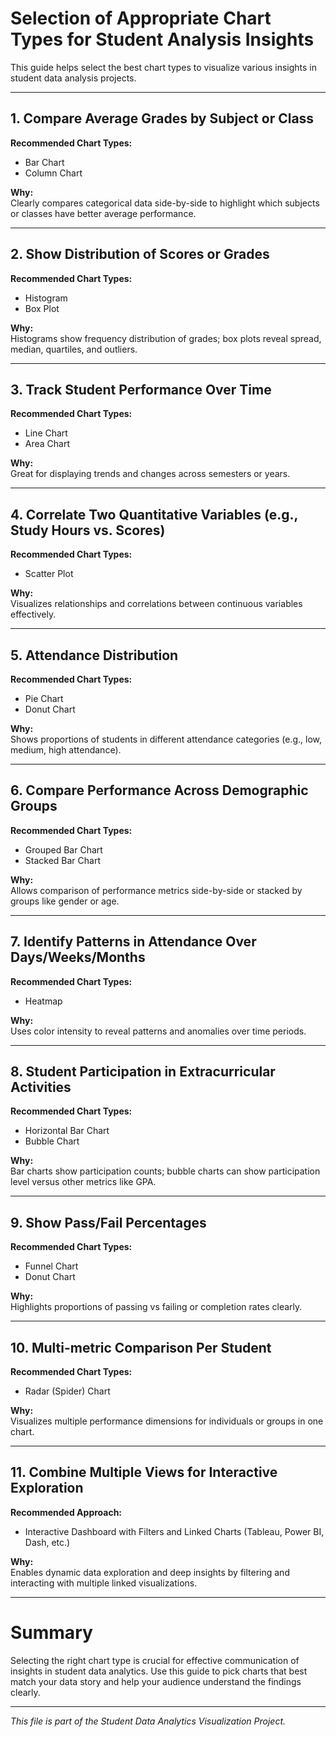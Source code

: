 # Selection of Appropriate Chart Types for Student Analysis Insights

This guide helps select the best chart types to visualize various insights in student data analysis projects.

---

## 1. Compare Average Grades by Subject or Class
**Recommended Chart Types:**  
- Bar Chart  
- Column Chart  

**Why:**  
Clearly compares categorical data side-by-side to highlight which subjects or classes have better average performance.

---

## 2. Show Distribution of Scores or Grades
**Recommended Chart Types:**  
- Histogram  
- Box Plot  

**Why:**  
Histograms show frequency distribution of grades; box plots reveal spread, median, quartiles, and outliers.

---

## 3. Track Student Performance Over Time
**Recommended Chart Types:**  
- Line Chart  
- Area Chart  

**Why:**  
Great for displaying trends and changes across semesters or years.

---

## 4. Correlate Two Quantitative Variables (e.g., Study Hours vs. Scores)
**Recommended Chart Types:**  
- Scatter Plot  

**Why:**  
Visualizes relationships and correlations between continuous variables effectively.

---

## 5. Attendance Distribution
**Recommended Chart Types:**  
- Pie Chart  
- Donut Chart  

**Why:**  
Shows proportions of students in different attendance categories (e.g., low, medium, high attendance).

---

## 6. Compare Performance Across Demographic Groups
**Recommended Chart Types:**  
- Grouped Bar Chart  
- Stacked Bar Chart  

**Why:**  
Allows comparison of performance metrics side-by-side or stacked by groups like gender or age.

---

## 7. Identify Patterns in Attendance Over Days/Weeks/Months
**Recommended Chart Types:**  
- Heatmap  

**Why:**  
Uses color intensity to reveal patterns and anomalies over time periods.

---

## 8. Student Participation in Extracurricular Activities
**Recommended Chart Types:**  
- Horizontal Bar Chart  
- Bubble Chart  

**Why:**  
Bar charts show participation counts; bubble charts can show participation level versus other metrics like GPA.

---

## 9. Show Pass/Fail Percentages
**Recommended Chart Types:**  
- Funnel Chart  
- Donut Chart  

**Why:**  
Highlights proportions of passing vs failing or completion rates clearly.

---

## 10. Multi-metric Comparison Per Student
**Recommended Chart Types:**  
- Radar (Spider) Chart  

**Why:**  
Visualizes multiple performance dimensions for individuals or groups in one chart.

---

## 11. Combine Multiple Views for Interactive Exploration
**Recommended Approach:**  
- Interactive Dashboard with Filters and Linked Charts (Tableau, Power BI, Dash, etc.)

**Why:**  
Enables dynamic data exploration and deep insights by filtering and interacting with multiple linked visualizations.

---

# Summary

Selecting the right chart type is crucial for effective communication of insights in student data analytics. Use this guide to pick charts that best match your data story and help your audience understand the findings clearly.

---

*This file is part of the Student Data Analytics Visualization Project.*

